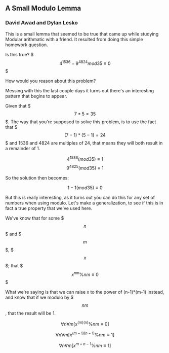 ##  A Small Modulo Lemma
### David Awad and Dylan Lesko


This is a small lemma that seemed to be true that came up while studying Modular arithmatic with a friend. It resulted from doing this simple homework question. 

Is this true? $$$4^{1536} - 9^{4824} mod 35 ≡ 0 $$$ 

How would you reason about this problem? 

Messing with this the last couple days it turns out there's an interesting pattern that begins to appear. 

Given that $$$7*5 = 35$$$. The way that you're supposed to solve this problem, is to use the fact that $$$ (7-1) * (5-1) = 24 $$$ and 1536 and 4824 are multiples of 24, that means they will both result in a remainder of 1.

$$ 4^{1536} (mod 35) ≡ 1 $$
$$ 9^{4825} (mod 35) ≡ 1 $$

So the solution then becomes: 

$$ 1 - 1 (mod 35) ≡ 0 $$

But this is really interesting, as it turns out you can do this for any set of numbers when using modulo. Let's make a generalization, to see if this is in fact a true property that we've used here. 

We've know that for some $$$n$$$ and $$$m$$$, $$$x$$$; that $$$x^{nm} \% nm  ≡  0$$$

What we're saying is that we can raise x to the power of (n-1)*(m-1) instead, and know that if we modulo by $$$nm$$, that the result will be 1. 


$$	\forall n \forall m  [ x^{(m)(n)} \% nm ≡ 0 ] $$


$$	\forall n \forall m  [ x^{(m-1)(n-1)} \% nm ≡ 1 ] $$


$$	\forall n \forall m  [ x^{m + n - 1} \% nm ≡ 1 ] $$





